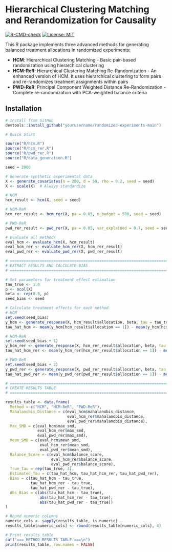 # Hierarchical Clustering Matching and Rerandomization for Causality

[![R-CMD-check](https://github.com/yourusername/randomized-experiments/workflows/R-CMD-check/badge.svg)](https://github.com/yourusername/randomized-experiments/actions)
[![License: MIT](https://img.shields.io/badge/License-MIT-yellow.svg)](https://opensource.org/licenses/MIT)

This R package implements three advanced methods for generating balanced treatment allocations in randomized experiments:

- **HCM**: Hierarchical Clustering Matching - Basic pair-based randomization using hierarchical clustering
- **HCM-ReR**: Hierarchical Clustering Matching Re-Randomization - An enhanced version of HCM. It uses hierarchical clustering to form pairs and re-randomizes treatment assignments within pairs 
- **PWD-ReR**: Principal Component Weighted Distance Re-Randomization - Complete re-randomization with PCA-weighted balance criteria

## Installation

```r
# Install from GitHub
devtools::install_github("yourusername/randomized-experiments-main")

# Quick Start

source("R/hcm.R")
source("R/hcm_rer.R")
source("R/pwd_rer.R")
source("R/data_generation.R")

seed = 2000

# Generate synthetic experimental data
X <- generate_covariates(n = 200, d = 50, rho = 0.2, seed = seed)
X <- scale(X)  # Always standardize

# HCM
hcm_result <- hcm(X, seed = seed)

# HCM-ReR
hcm_rer_result <- hcm_rer(X, pa = 0.05, n_budget = 500, seed = seed)

# PWD-ReR
pwd_rer_result <- pwd_rer(X, pa = 0.05, var_explained = 0.7, seed = seed)

# Evaluate all methods
eval_hcm <- evaluate_hcm(X, hcm_result)
eval_hcm_rer <- evaluate_hcm_rer(X, hcm_rer_result)  
eval_pwd_rer <- evaluate_pwd_rer(X, pwd_rer_result)

# ============================================================================
# EXTRACT RESULTS AND CALCULATE BIAS
# ============================================================================

# Set parameters for treatment effect estimation
tau_true <- 1.0
p <- ncol(X)
beta <- rep(0.5, p)
seed_bias <- seed

# Calculate treatment effects for each method
# HCM
set.seed(seed_bias)
y_hcm <- generate_response(X, hcm_result$allocation, beta, tau = tau_true, seed = seed_bias)
tau_hat_hcm <- mean(y_hcm[hcm_result$allocation == 1]) - mean(y_hcm[hcm_result$allocation == 0])

# HCM-ReR
set.seed(seed_bias + 1)
y_hcm_rer <- generate_response(X, hcm_rer_result$allocation, beta, tau = tau_true, seed = seed_bias + 1)
tau_hat_hcm_rer <- mean(y_hcm_rer[hcm_rer_result$allocation == 1]) - mean(y_hcm_rer[hcm_rer_result$allocation == 0])

# PWD-ReR
set.seed(seed_bias + 2)
y_pwd_rer <- generate_response(X, pwd_rer_result$allocation, beta, tau = tau_true, seed = seed_bias + 2)
tau_hat_pwd_rer <- mean(y_pwd_rer[pwd_rer_result$allocation == 1]) - mean(y_pwd_rer[pwd_rer_result$allocation == 0])

# ============================================================================
# CREATE RESULTS TABLE
# ============================================================================

results_table <- data.frame(
  Method = c("HCM", "HCM-ReR", "PWD-ReR"),
  Mahalanobis_Distance = c(eval_hcm$mahalanobis_distance, 
                           eval_hcm_rer$mahalanobis_distance, 
                           eval_pwd_rer$mahalanobis_distance),
  Max_SMD = c(eval_hcm$max_smd, 
              eval_hcm_rer$max_smd, 
              eval_pwd_rer$max_smd),
  Mean_SMD = c(eval_hcm$mean_smd, 
               eval_hcm_rer$mean_smd, 
               eval_pwd_rer$mean_smd),
  Balance_Score = c(eval_hcm$balance_score, 
                    eval_hcm_rer$balance_score, 
                    eval_pwd_rer$balance_score),
  True_Tau = rep(tau_true, 3),
  Estimated_Tau = c(tau_hat_hcm, tau_hat_hcm_rer, tau_hat_pwd_rer),
  Bias = c(tau_hat_hcm - tau_true, 
           tau_hat_hcm_rer - tau_true, 
           tau_hat_pwd_rer - tau_true),
  Abs_Bias = c(abs(tau_hat_hcm - tau_true), 
               abs(tau_hat_hcm_rer - tau_true), 
               abs(tau_hat_pwd_rer - tau_true))
)

# Round numeric columns
numeric_cols <- sapply(results_table, is.numeric)
results_table[numeric_cols] <- round(results_table[numeric_cols], 4)

# Print results table
cat("=== METHOD RESULTS TABLE ===\n")
print(results_table, row.names = FALSE)


